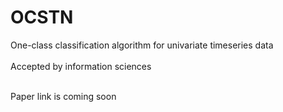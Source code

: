 # OCSTN
One-class classification algorithm for univariate timeseries data <br>
<br>
Accepted by information sciences <br>

<br>
Paper link is coming soon <br>
